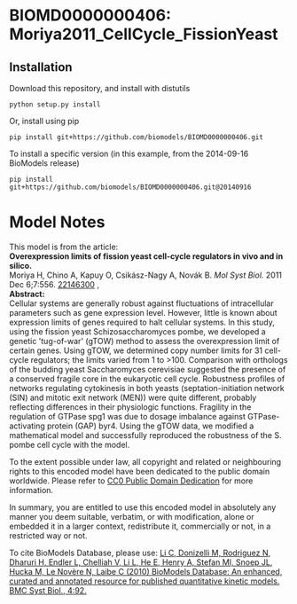 # BIOMD0000000406: Moriya2011_CellCycle_FissionYeast

## Installation

Download this repository, and install with distutils

`python setup.py install`

Or, install using pip

`pip install git+https://github.com/biomodels/BIOMD0000000406.git`

To install a specific version (in this example, from the 2014-09-16 BioModels release)

`pip install git+https://github.com/biomodels/BIOMD0000000406.git@20140916`


# Model Notes


This model is from the article:  
**Overexpression limits of fission yeast cell-cycle regulators in vivo and in silico.**   
Moriya H, Chino A, Kapuy O, Csikász-Nagy A, Novák B. _Mol Syst Biol._ 2011 Dec
6;7:556. [22146300](http://www.ncbi.nlm.nih.gov/pubmed/22146300) ,  
**Abstract:**   
Cellular systems are generally robust against fluctuations of intracellular
parameters such as gene expression level. However, little is known about
expression limits of genes required to halt cellular systems. In this study,
using the fission yeast Schizosaccharomyces pombe, we developed a genetic
'tug-of-war' (gTOW) method to assess the overexpression limit of certain
genes. Using gTOW, we determined copy number limits for 31 cell-cycle
regulators; the limits varied from 1 to >100\. Comparison with orthologs of
the budding yeast Saccharomyces cerevisiae suggested the presence of a
conserved fragile core in the eukaryotic cell cycle. Robustness profiles of
networks regulating cytokinesis in both yeasts (septation-initiation network
(SIN) and mitotic exit network (MEN)) were quite different, probably
reflecting differences in their physiologic functions. Fragility in the
regulation of GTPase spg1 was due to dosage imbalance against GTPase-
activating protein (GAP) byr4. Using the gTOW data, we modified a mathematical
model and successfully reproduced the robustness of the S. pombe cell cycle
with the model.

  

To the extent possible under law, all copyright and related or neighbouring
rights to this encoded model have been dedicated to the public domain
worldwide. Please refer to [CC0 Public Domain
Dedication](http://creativecommons.org/publicdomain/zero/1.0/) for more
information.

In summary, you are entitled to use this encoded model in absolutely any
manner you deem suitable, verbatim, or with modification, alone or embedded it
in a larger context, redistribute it, commercially or not, in a restricted way
or not.

  

To cite BioModels Database, please use: [Li C, Donizelli M, Rodriguez N,
Dharuri H, Endler L, Chelliah V, Li L, He E, Henry A, Stefan MI, Snoep JL,
Hucka M, Le Novère N, Laibe C (2010) BioModels Database: An enhanced, curated
and annotated resource for published quantitative kinetic models. BMC Syst
Biol., 4:92.](http://www.ncbi.nlm.nih.gov/pubmed/20587024)


